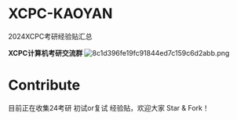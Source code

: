 # XCPC-KAOYAN
2024XCPC考研经验贴汇总

**XCPC计算机考研交流群**
![8c1d396fe19fc91844ed7c159c6d2abb.png](https://wojiecihuo-1306847107.cos.ap-nanjing.myqcloud.com/obsidian/8c1d396fe19fc91844ed7c159c6d2abb.png)

# Contribute
目前正在收集24考研 初试or复试 经验贴，欢迎大家 Star & Fork！

